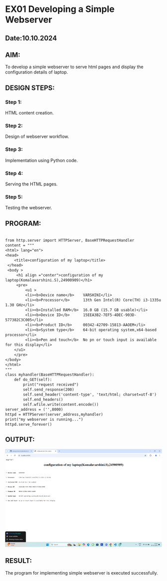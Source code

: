 # EX01 Developing a Simple Webserver
## Date:10.10.2024

## AIM:
To develop a simple webserver to serve html pages and display the configuration details of laptop.

## DESIGN STEPS:
### Step 1: 
HTML content creation.

### Step 2:
Design of webserver workflow.

### Step 3:
Implementation using Python code.

### Step 4:
Serving the HTML pages.

### Step 5:
Testing the webserver.

## PROGRAM:
```

from http.server import HTTPServer, BaseHTTPRequestHandler
content = """
<html> lang="en">
<head>
    <title>configuration of my laptop</title>
 </head>
 <body >
     <h1 align ="center">configuration of my laptop(Komalavarshini.S),24900909)</h1>
     <pre>
         <u1 >
         <li><b>Device name</b>    VARSHINI</li>
         <li><b>Processor</b>      13th Gen Intel(R) Core(TH) i3-1335u 1.30 GHz</li>
         <li><b>Installed RAM</b>  16.0 GB (15.7 GB usable)</li>
         <li><b>Device ID</b>      15EEA3B2-7EF5-4DEC-903D-577382C3C005</li>
         <li><b>Product ID</b>     00342-42709-15813-AAOEM</li>
         <li><b>System type</b>    64-bit operating system,x64-based processor</li>
         <li><b>Pen and touch</b>  No pn or touch input is available for this display</li>
    </u1>
    </pre>
</body>
</html>
"""
class myhandler(BaseHTTPRequestHandler):
    def do_GET(self):
        print("request received")
        self.send_response(200)
        self.send_header('content-type', 'text/html; charset=utf-8')
        self.end_headers()
        self.wfile.write(content.encode())
server_address = ('',8000)
httpd = HTTPServer(server_address,myhandler)
print("my webserver is running...")
httpd.serve_forever()
```
## OUTPUT:

![alt text](<Screenshot 2024-11-20 174406.png>)

## RESULT:
The program for implementing simple webserver is executed successfully.
